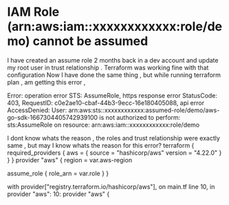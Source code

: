 
# IAM Role (arn:aws:iam::xxxxxxxxxxxx:role/demo) cannot be assumed

I have created an assume role 2 months back in a dev account and update my root user in trust relationship . Terraform was working fine with that configuration
Now I have done the same thing , but while running terraform plan , am getting this error ,

Error: operation error STS: AssumeRole, https response error StatusCode: 403, RequestID: c0e2ae10-cbaf-44b3-9ecc-16e180405088, api error AccessDenied: User: arn:aws:sts::xxxxxxxxxxxx:assumed-role/demo/aws-go-sdk-1667304405742939100 is not authorized to perform: sts:AssumeRole on resource: arn:aws:iam::xxxxxxxxxxxx:role/demo

I dont know whats the reason , the roles and trust relationship were exactly same , but may I know whats the reason for this error?
terraform {
  required_providers {
    aws = {
      source  = "hashicorp/aws"
      version = "4.22.0"
    }
  }
}
provider "aws" {
region     = var.aws-region

assume_role {
    role_arn    = var.role
    }
}

with provider["registry.terraform.io/hashicorp/aws"],
on main.tf line 10, in provider "aws":
10: provider "aws" {

        